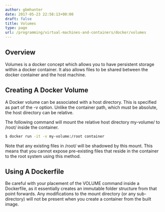 ```yaml
---
author: gbmhunter
date: 2017-05-23 22:58:13+00:00
draft: false
title: Volumes
type: page
url: /programming/virtual-machines-and-containers/docker/volumes
---
```


## Overview

Volumes is a docker concept which allows you to have persistent storage within a docker container. It also allows files to be shared between the docker container and the host machine.

## Creating A Docker Volume

A Docker volume can be associated with a host directory. This is specified as part of the -v option. Unlike the container path, which must be absolute, the host directory can be relative.

The following command will mount the relative host directory my-volume/ to /root/ inside the container.

```sh   
$ docker run -it -v my-volume:/root container
```

Note that any existing files in /root/ will be shadowed by this mount. This means that you cannot expose pre-existing files that reside in the container to the root system using this method.

## Using A Dockerfile

Be careful with your placement of the VOLUME command inside a Dockerfile, as it essentially creates an immutable folder structure from that point forwards. Any modifications to the mount directory (or any sub-directory) will not be present when you create a container from the built image.